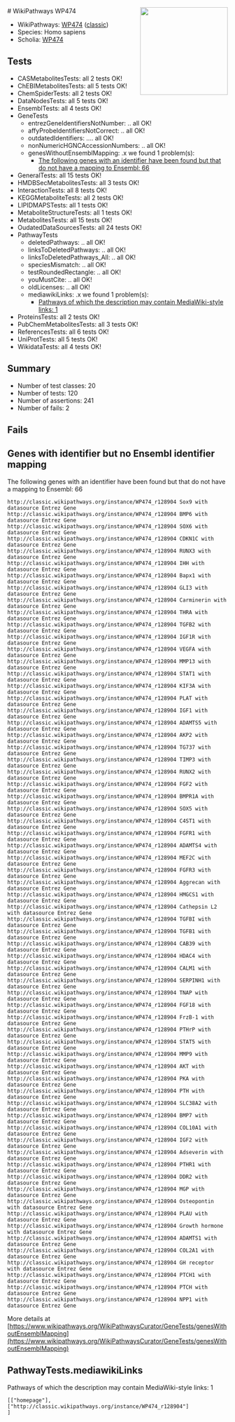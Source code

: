 <img style="float: right; width: 200px" src="https://upload.wikimedia.org/wikipedia/commons/thumb/8/83/Wplogo_with_text_500.png/640px-Wplogo_with_text_500.png" />
# WikiPathways WP474

* WikiPathways: [WP474](https://wikipathways.org/pathways/WP474) ([classic](https://classic.wikipathways.org/instance/WP474))
* Species: Homo sapiens
* Scholia: [WP474](https://scholia.toolforge.org/wikipathways/WP474)
## Tests
* CASMetabolitesTests: all 2 tests OK!
* ChEBIMetabolitesTests: all 5 tests OK!
* ChemSpiderTests: all 2 tests OK!
* DataNodesTests: all 5 tests OK!
* EnsemblTests: all 4 tests OK!
* GeneTests
    * entrezGeneIdentifiersNotNumber: .. all OK!
    * affyProbeIdentifiersNotCorrect: .. all OK!
    * outdatedIdentifiers: .... all OK!
    * nonNumericHGNCAccessionNumbers: .. all OK!
    * genesWithoutEnsemblMapping: .x we found 1 problem(s):
        * [The following genes with an identifier have been found but that do not have a mapping to Ensembl: 66](#c4e543ae)
* GeneralTests: all 15 tests OK!
* HMDBSecMetabolitesTests: all 3 tests OK!
* InteractionTests: all 8 tests OK!
* KEGGMetaboliteTests: all 2 tests OK!
* LIPIDMAPSTests: all 1 tests OK!
* MetaboliteStructureTests: all 1 tests OK!
* MetabolitesTests: all 15 tests OK!
* OudatedDataSourcesTests: all 24 tests OK!
* PathwayTests
    * deletedPathways: .. all OK!
    * linksToDeletedPathways: .. all OK!
    * linksToDeletedPathways_All: .. all OK!
    * speciesMismatch: .. all OK!
    * testRoundedRectangle: .. all OK!
    * youMustCite: .. all OK!
    * oldLicenses: .. all OK!
    * mediawikiLinks: .x we found 1 problem(s):
        * [Pathways of which the description may contain MediaWiki-style links: 1](#da69cf45)
* ProteinsTests: all 2 tests OK!
* PubChemMetabolitesTests: all 3 tests OK!
* ReferencesTests: all 6 tests OK!
* UniProtTests: all 5 tests OK!
* WikidataTests: all 4 tests OK!


## Summary

* Number of test classes: 20
* Number of tests: 120
* Number of assertions: 241
* Number of fails: 2

## Fails

<a name="c4e543ae" />

## Genes with identifier but no Ensembl identifier mapping

The following genes with an identifier have been found but that do not have a mapping to Ensembl: 66
```
http://classic.wikipathways.org/instance/WP474_r128904 Sox9 with datasource Entrez Gene
http://classic.wikipathways.org/instance/WP474_r128904 BMP6 with datasource Entrez Gene
http://classic.wikipathways.org/instance/WP474_r128904 SOX6 with datasource Entrez Gene
http://classic.wikipathways.org/instance/WP474_r128904 CDKN1C with datasource Entrez Gene
http://classic.wikipathways.org/instance/WP474_r128904 RUNX3 with datasource Entrez Gene
http://classic.wikipathways.org/instance/WP474_r128904 IHH with datasource Entrez Gene
http://classic.wikipathways.org/instance/WP474_r128904 Bapx1 with datasource Entrez Gene
http://classic.wikipathways.org/instance/WP474_r128904 GLI3 with datasource Entrez Gene
http://classic.wikipathways.org/instance/WP474_r128904 Carminerin with datasource Entrez Gene
http://classic.wikipathways.org/instance/WP474_r128904 THRA with datasource Entrez Gene
http://classic.wikipathways.org/instance/WP474_r128904 TGFB2 with datasource Entrez Gene
http://classic.wikipathways.org/instance/WP474_r128904 IGF1R with datasource Entrez Gene
http://classic.wikipathways.org/instance/WP474_r128904 VEGFA with datasource Entrez Gene
http://classic.wikipathways.org/instance/WP474_r128904 MMP13 with datasource Entrez Gene
http://classic.wikipathways.org/instance/WP474_r128904 STAT1 with datasource Entrez Gene
http://classic.wikipathways.org/instance/WP474_r128904 KIF3A with datasource Entrez Gene
http://classic.wikipathways.org/instance/WP474_r128904 PLAT with datasource Entrez Gene
http://classic.wikipathways.org/instance/WP474_r128904 IGF1 with datasource Entrez Gene
http://classic.wikipathways.org/instance/WP474_r128904 ADAMTS5 with datasource Entrez Gene
http://classic.wikipathways.org/instance/WP474_r128904 AKP2 with datasource Entrez Gene
http://classic.wikipathways.org/instance/WP474_r128904 TG737 with datasource Entrez Gene
http://classic.wikipathways.org/instance/WP474_r128904 TIMP3 with datasource Entrez Gene
http://classic.wikipathways.org/instance/WP474_r128904 RUNX2 with datasource Entrez Gene
http://classic.wikipathways.org/instance/WP474_r128904 FGF2 with datasource Entrez Gene
http://classic.wikipathways.org/instance/WP474_r128904 BMPR1A with datasource Entrez Gene
http://classic.wikipathways.org/instance/WP474_r128904 SOX5 with datasource Entrez Gene
http://classic.wikipathways.org/instance/WP474_r128904 C4ST1 with datasource Entrez Gene
http://classic.wikipathways.org/instance/WP474_r128904 FGFR1 with datasource Entrez Gene
http://classic.wikipathways.org/instance/WP474_r128904 ADAMTS4 with datasource Entrez Gene
http://classic.wikipathways.org/instance/WP474_r128904 MEF2C with datasource Entrez Gene
http://classic.wikipathways.org/instance/WP474_r128904 FGFR3 with datasource Entrez Gene
http://classic.wikipathways.org/instance/WP474_r128904 Aggrecan with datasource Entrez Gene
http://classic.wikipathways.org/instance/WP474_r128904 HMGCS1 with datasource Entrez Gene
http://classic.wikipathways.org/instance/WP474_r128904 Cathepsin L2 with datasource Entrez Gene
http://classic.wikipathways.org/instance/WP474_r128904 TGFBI with datasource Entrez Gene
http://classic.wikipathways.org/instance/WP474_r128904 TGFB1 with datasource Entrez Gene
http://classic.wikipathways.org/instance/WP474_r128904 CAB39 with datasource Entrez Gene
http://classic.wikipathways.org/instance/WP474_r128904 HDAC4 with datasource Entrez Gene
http://classic.wikipathways.org/instance/WP474_r128904 CALM1 with datasource Entrez Gene
http://classic.wikipathways.org/instance/WP474_r128904 SERPINH1 with datasource Entrez Gene
http://classic.wikipathways.org/instance/WP474_r128904 TNAP with datasource Entrez Gene
http://classic.wikipathways.org/instance/WP474_r128904 FGF18 with datasource Entrez Gene
http://classic.wikipathways.org/instance/WP474_r128904 FrzB-1 with datasource Entrez Gene
http://classic.wikipathways.org/instance/WP474_r128904 PTHrP with datasource Entrez Gene
http://classic.wikipathways.org/instance/WP474_r128904 STAT5 with datasource Entrez Gene
http://classic.wikipathways.org/instance/WP474_r128904 MMP9 with datasource Entrez Gene
http://classic.wikipathways.org/instance/WP474_r128904 AKT with datasource Entrez Gene
http://classic.wikipathways.org/instance/WP474_r128904 PKA with datasource Entrez Gene
http://classic.wikipathways.org/instance/WP474_r128904 PTH with datasource Entrez Gene
http://classic.wikipathways.org/instance/WP474_r128904 SLC38A2 with datasource Entrez Gene
http://classic.wikipathways.org/instance/WP474_r128904 BMP7 with datasource Entrez Gene
http://classic.wikipathways.org/instance/WP474_r128904 COL10A1 with datasource Entrez Gene
http://classic.wikipathways.org/instance/WP474_r128904 IGF2 with datasource Entrez Gene
http://classic.wikipathways.org/instance/WP474_r128904 Adseverin with datasource Entrez Gene
http://classic.wikipathways.org/instance/WP474_r128904 PTHR1 with datasource Entrez Gene
http://classic.wikipathways.org/instance/WP474_r128904 DDR2 with datasource Entrez Gene
http://classic.wikipathways.org/instance/WP474_r128904 MGP with datasource Entrez Gene
http://classic.wikipathways.org/instance/WP474_r128904 Osteopontin with datasource Entrez Gene
http://classic.wikipathways.org/instance/WP474_r128904 PLAU with datasource Entrez Gene
http://classic.wikipathways.org/instance/WP474_r128904 Growth hormone with datasource Entrez Gene
http://classic.wikipathways.org/instance/WP474_r128904 ADAMTS1 with datasource Entrez Gene
http://classic.wikipathways.org/instance/WP474_r128904 COL2A1 with datasource Entrez Gene
http://classic.wikipathways.org/instance/WP474_r128904 GH receptor with datasource Entrez Gene
http://classic.wikipathways.org/instance/WP474_r128904 PTCH1 with datasource Entrez Gene
http://classic.wikipathways.org/instance/WP474_r128904 PTCH with datasource Entrez Gene
http://classic.wikipathways.org/instance/WP474_r128904 NPP1 with datasource Entrez Gene
```

More details at [https://www.wikipathways.org/WikiPathwaysCurator/GeneTests/genesWithoutEnsemblMapping](https://www.wikipathways.org/WikiPathwaysCurator/GeneTests/genesWithoutEnsemblMapping)

<a name="da69cf45" />

## PathwayTests.mediawikiLinks

Pathways of which the description may contain MediaWiki-style links: 1
```
[["homepage"],
["http://classic.wikipathways.org/instance/WP474_r128904"]
]
```

